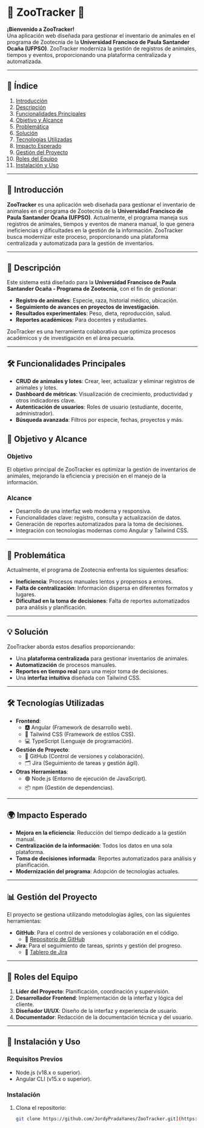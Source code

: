 # 🦁 **ZooTracker** 🐾

**¡Bienvenido a ZooTracker!**  
Una aplicación web diseñada para gestionar el inventario de animales en el programa de Zootecnia de la **Universidad Francisco de Paula Santander Ocaña (UFPSO)**. ZooTracker moderniza la gestión de registros de animales, tiempos y eventos, proporcionando una plataforma centralizada y automatizada.

---

## 📌 **Índice**
1. [Introducción](#-introducción)
2. [Descripción](#-descripción)
3. [Funcionalidades Principales](#-funcionalidades-principales)
4. [Objetivo y Alcance](#-objetivo-y-alcance)
5. [Problemática](#-problemática)
6. [Solución](#-solución)
7. [Tecnologías Utilizadas](#-tecnologías-utilizadas)
8. [Impacto Esperado](#-impacto-esperado)
9. [Gestión del Proyecto](#-gestión-del-proyecto)
10. [Roles del Equipo](#-roles-del-equipo)
11. [Instalación y Uso](#-instalación-y-uso)
<!-- 12. [Contribuciones](#-contribuciones)
13. [Licencia](#-licencia)
14. [Contacto](#-contacto) -->
  

---

## 🌟 **Introducción**

**ZooTracker** es una aplicación web diseñada para gestionar el inventario de animales en el programa de Zootecnia de la **Universidad Francisco de Paula Santander Ocaña (UFPSO)**. Actualmente, el programa maneja sus registros de animales, tiempos y eventos de manera manual, lo que genera ineficiencias y dificultades en la gestión de la información. ZooTracker busca modernizar este proceso, proporcionando una plataforma centralizada y automatizada para la gestión de inventarios.

---

## 📖 **Descripción**

Este sistema está diseñado para la **Universidad Francisco de Paula Santander Ocaña - Programa de Zootecnia**, con el fin de gestionar:

- **Registro de animales**: Especie, raza, historial médico, ubicación.
- **Seguimiento de avances en proyectos de investigación**.
- **Resultados experimentales**: Peso, dieta, reproducción, salud.
- **Reportes académicos**: Para docentes y estudiantes.

ZooTracker es una herramienta colaborativa que optimiza procesos académicos y de investigación en el área pecuaria.

---

## 🛠️ **Funcionalidades Principales**

- **CRUD de animales y lotes**: Crear, leer, actualizar y eliminar registros de animales y lotes.
- **Dashboard de métricas**: Visualización de crecimiento, productividad y otros indicadores clave.
- **Autenticación de usuarios**: Roles de usuario (estudiante, docente, administrador).
- **Búsqueda avanzada**: Filtros por especie, fechas, proyectos y más.

## 🎯 **Objetivo y Alcance**

### **Objetivo**
El objetivo principal de ZooTracker es optimizar la gestión de inventarios de animales, mejorando la eficiencia y precisión en el manejo de la información.

### **Alcance**
- Desarrollo de una interfaz web moderna y responsiva.
- Funcionalidades clave: registro, consulta y actualización de datos.
- Generación de reportes automatizados para la toma de decisiones.
- Integración con tecnologías modernas como Angular y Tailwind CSS.

---

## 🚨 **Problemática**

Actualmente, el programa de Zootecnia enfrenta los siguientes desafíos:
- **Ineficiencia**: Procesos manuales lentos y propensos a errores.
- **Falta de centralización**: Información dispersa en diferentes formatos y lugares.
- **Dificultad en la toma de decisiones**: Falta de reportes automatizados para análisis y planificación.

---

## 💡 **Solución**

ZooTracker aborda estos desafíos proporcionando:
- Una **plataforma centralizada** para gestionar inventarios de animales.
- **Automatización** de procesos manuales.
- **Reportes en tiempo real** para una mejor toma de decisiones.
- Una **interfaz intuitiva** diseñada con Tailwind CSS.

---

## 🛠️ **Tecnologías Utilizadas**

- **Frontend**:
  - 🅰️ Angular (Framework de desarrollo web).
  - 🎨 Tailwind CSS (Framework de estilos CSS).
  - 💻 TypeScript (Lenguaje de programación).
- **Gestión de Proyecto**:
  - 🐙 GitHub (Control de versiones y colaboración).
  - 🗂️ Jira (Seguimiento de tareas y gestión ágil).
- **Otras Herramientas**:
  - 🟢 Node.js (Entorno de ejecución de JavaScript).
  - 📦 npm (Gestión de dependencias).

---

## 🌍 **Impacto Esperado**

- **Mejora en la eficiencia**: Reducción del tiempo dedicado a la gestión manual.
- **Centralización de la información**: Todos los datos en una sola plataforma.
- **Toma de decisiones informada**: Reportes automatizados para análisis y planificación.
- **Modernización del programa**: Adopción de tecnologías actuales.

---

## 📊 **Gestión del Proyecto**

El proyecto se gestiona utilizando metodologías ágiles, con las siguientes herramientas:
- **GitHub**: Para el control de versiones y colaboración en el código.
  - 🔗 [Repositorio de GitHub](https://github.com/JordyPradaYanes/ZooTracker)
- **Jira**: Para el seguimiento de tareas, sprints y gestión del progreso.
  - 🔗 [Tablero de Jira](https://ufpso-team-ysvhrzaw.atlassian.net/jira/software/projects/SCRUM/list)

---

## 👥 **Roles del Equipo**

1. **Líder del Proyecto**: Planificación, coordinación y supervisión.
2. **Desarrollador Frontend**: Implementación de la interfaz y lógica del cliente.
3. **Diseñador UI/UX**: Diseño de la interfaz y experiencia de usuario.
4. **Documentador**: Redacción de la documentación técnica y del usuario.

---

## 🚀 **Instalación y Uso**

### **Requisitos Previos**
- Node.js (v18.x o superior).
- Angular CLI (v15.x o superior).

### **Instalación**
1. Clona el repositorio:
   ```bash
   git clone https://github.com/JordyPradaYanes/ZooTracker.git](https://github.com/JordyPradaYanes/ZooTracker_SOA.git
